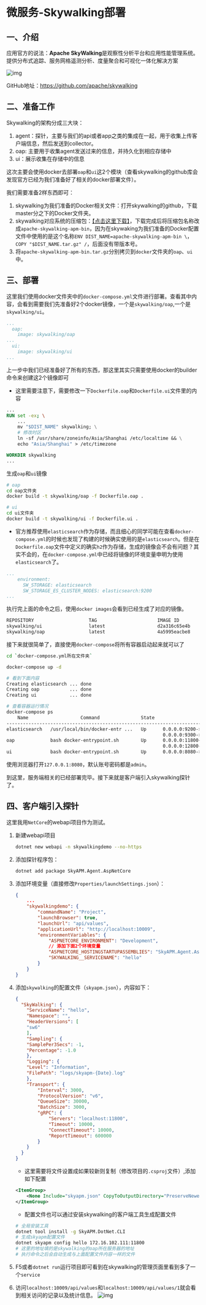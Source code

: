# 微服务-Skywalking部署

## 一、介绍

应用官方的说法：**Apache SkyWalking**是观察性分析平台和应用性能管理系统。提供分布式追踪、服务网格遥测分析、度量聚合和可视化一体化解决方案

![img](./img/base/1.jpeg)

GitHub地址：https://github.com/apache/skywalking

## 二、准备工作

Skywalking的架构分成三大块：

1. agent：探针，主要与我们的api或者app之类的集成在一起，用于收集上传客户端信息，然后发送到collector。
1. oap: 主要用于收集agent发送过来的信息，并持久化到相应存储中
1. ui：展示收集在存储中的信息

这次主要会使用docker去部署`oap`和`ui`这2个模块（查看skywalking的github库会发现官方已经为我们准备好了相关的docker部署文件）。

我们需要准备2样东西即可：

1. skywalking为我们准备的Docker相关文件：打开skywalking的github，下载master分之下的Docker文件夹。
1. skywalking对应系统的压缩包：[【点击这里下载】](http://skywalking.apache.org/zh/downloads/)，下载完成后将压缩包名称改成`apache-skywalking-apm-bin`，因为在skywaking为我们准备的Docker配置文件中使用的是这个名称`ENV DIST_NAME=apache-skywalking-apm-bin \`，`COPY "$DIST_NAME.tar.gz" /`，后面没有带版本号。
1. 将`apache-skywalking-apm-bin.tar.gz`分别拷贝到`docker`文件夹的`oap`、`ui`中。

## 三、部署

这里我们使用docker文件夹中的`docker-compose.yml`文件进行部署。查看其中内容，会看到需要我们先准备好2个docker镜像，一个是`skywalking/oap`,一个是`skywalking/ui`。

```yml
...
  oap:
    image: skywalking/oap
...
  ui:
    image: skywalking/ui
...
```

上一步中我们已经准备好了所有的东西，那这里其实只需要使用docker的builder命令来创建这2个镜像即可

* 这里需要注意下，需要修改一下`Dockerfile.oap`和`Dockerfile.ui`文件里的内容
```Dockerfile
...
RUN set -ex; \
    ...
    mv "$DIST_NAME" skywalking; \
    # 修改时区
    ln -sf /usr/share/zoneinfo/Asia/Shanghai /etc/localtime && \
    echo "Asia/Shanghai" > /etc/timezone

WORKDIR skywalking
...
```

生成`oap`和`ui`镜像

```bash
# oap
cd oap文件夹
docker build -t skywalking/oap -f Dockerfile.oap .

# ui
cd ui文件夹
docker build -t skywalking/ui -f Dockerfile.ui .
```

* 官方推荐使用`elasticsearch`作为存储，而且细心的同学可能在查看`docker-compose.yml`的时候也发现了构建的时候确实使用的是`elasticsearch`。但是在`Dockerfile.oap`文件中定义的确实`h2`作为存储，生成的镜像会不会有问题？其实不会的，在`docker-compose.yml`中已经将镜像的环境变量申明为使用`elasticsearch`了。

```yml
...
    environment:
      SW_STORAGE: elasticsearch
      SW_STORAGE_ES_CLUSTER_NODES: elasticsearch:9200
...
```

执行完上面的命令之后，使用`docker images`会看到已经生成了对应的镜像。

```bash
REPOSITORY                    TAG                      IMAGE ID            CREATED             SIZE
skywalking/ui                 latest                   d2a316c65e4b        18 seconds ago      787MB
skywalking/oap                latest                   4a5995eacbe8        49 seconds ago      839MB
```

接下来就很简单了，直接使用`docker-compose`将所有容器启动起来就可以了

```bash
cd `docker-compose.yml所在文件夹`

docker-compose up -d

# 看到下面内容
Creating elasticsearch ... done
Creating oap           ... done
Creating ui            ... done

# 查看容器运行情况
docker-compose ps
    Name                   Command               State                      Ports                   
----------------------------------------------------------------------------------------------------
elasticsearch   /usr/local/bin/docker-entr ...   Up      0.0.0.0:9200->9200/tcp,                    
                                                         0.0.0.0:9300->9300/tcp                     
oap             bash docker-entrypoint.sh        Up      0.0.0.0:11800->11800/tcp, 1234/tcp,        
                                                         0.0.0.0:12800->12800/tcp                   
ui              bash docker-entrypoint.sh        Up      0.0.0.0:8080->8080/tcp  
```

使用浏览器打开`127.0.0.1:8080`，默认账号密码都是`admin`。

到这里，服务端相关的已经部署完毕。接下来就是客户端引入skywalking探针了。

## 四、客户端引入探针

这里我用`NetCore`的webapi项目作为测试。

1. 新建webapi项目
    ```bash
    dotnet new webapi -n skywalkingdemo --no-https
    ```
1. 添加探针程序包：
    ```bash
    dotnet add package SkyAPM.Agent.AspNetCore
    ```
1. 添加环境变量（直接修改`Properties/launchSettings.json`）：
    ```json
    {
        ...
        "skywalkingdemo": {
            "commandName": "Project",
            "launchBrowser": true,
            "launchUrl": "api/values",
            "applicationUrl": "http://localhost:10009",
            "environmentVariables": {
                "ASPNETCORE_ENVIRONMENT": "Development",
                // 添加下面2个环境变量
                "ASPNETCORE_HOSTINGSTARTUPASSEMBLIES": "SkyAPM.Agent.AspNetCore",
                "SKYWALKING__SERVICENAME": "hello"
            }
        }
    }
    ```
1. 添加`skywalking`的配置文件（`skyapm.json`），内容如下：
    ```json
    {
      "SkyWalking": {
        "ServiceName": "hello",
        "Namespace": "",
        "HeaderVersions": [
        "sw6"
        ],
        "Sampling": {
        "SamplePer3Secs": -1,
        "Percentage": -1.0
        },
        "Logging": {
        "Level": "Information",
        "FilePath": "logs/skyapm-{Date}.log"
        },
        "Transport": {
            "Interval": 3000,
            "ProtocolVersion": "v6",
            "QueueSize": 30000,
            "BatchSize": 3000,
            "gRPC": {
                "Servers": "localhost:11800",
                "Timeout": 10000,
                "ConnectTimeout": 10000,
                "ReportTimeout": 600000
            }
        }
      }
    }
    ```
    * 这里需要将文件设置成如果较新则复制（修改项目的`.csproj`文件）,添加如下配置

    ```xml
    <ItemGroup>
        <None Include="skyapm.json" CopyToOutputDirectory="PreserveNewest" />
    </ItemGroup>
    ```
    * 配置文件也可以通过安装skywalking的客户端工具生成配置文件
    ```bash
    # 全局安装工具
    dotnet tool install -g SkyAPM.DotNet.CLI
    # 生成skyapm配置文件
    dotnet skyapm config hello 172.16.102.111:11800
    # 这里的地址填的是skywalking的oap所在服务器的地址
    # 执行命令之后会自动生成与上面配置文件内容一样的文件
    ```
1. F5或者`dotnet run`运行项目即可看到在skywalking的管理页面里看到多了一个`service`
1. 访问`localhost:10009/api/values`和`localhost:10009/api/values/1`就会看到相关访问的记录以及统计信息。
    ![img](./img/base/2.png)
